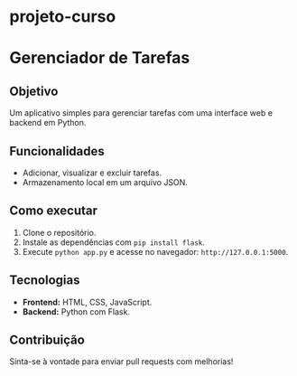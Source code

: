 # projeto-curso
# Gerenciador de Tarefas

## Objetivo
Um aplicativo simples para gerenciar tarefas com uma interface web e backend em Python.

## Funcionalidades
- Adicionar, visualizar e excluir tarefas.
- Armazenamento local em um arquivo JSON.

## Como executar
1. Clone o repositório.
2. Instale as dependências com `pip install flask`.
3. Execute `python app.py` e acesse no navegador: `http://127.0.0.1:5000`.

## Tecnologias
- **Frontend:** HTML, CSS, JavaScript.
- **Backend:** Python com Flask.

## Contribuição
Sinta-se à vontade para enviar pull requests com melhorias!
